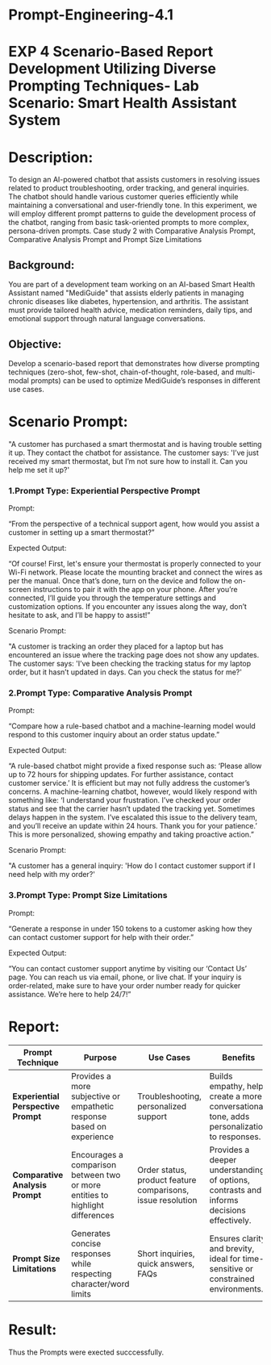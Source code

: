# Prompt-Engineering-4.1
# EXP 4 Scenario-Based Report Development Utilizing Diverse Prompting Techniques- Lab Scenario: Smart Health Assistant System
# Description:
To design an AI-powered chatbot that assists customers in resolving issues related to product troubleshooting, order tracking, and general inquiries. The chatbot should handle various customer queries efficiently while maintaining a conversational and user-friendly tone. In this experiment, we will employ different prompt patterns to guide the development process of the chatbot, ranging from basic task-oriented prompts to more complex, persona-driven prompts. Case study 2 with Comparative Analysis Prompt, Comparative Analysis Prompt and Prompt Size Limitations
## Background:
You are part of a development team working on an AI-based Smart Health Assistant named "MediGuide" that assists elderly patients in managing chronic diseases like diabetes, hypertension, and arthritis. The assistant must provide tailored health advice, medication reminders, daily tips, and emotional support through natural language conversations.

## Objective:
Develop a scenario-based report that demonstrates how diverse prompting techniques (zero-shot, few-shot, chain-of-thought, role-based, and multi-modal prompts) can be used to optimize MediGuide’s responses in different use cases.


# Scenario Prompt:
"A customer has purchased a smart thermostat and is having trouble setting it up. They contact the chatbot for assistance. The customer says: 'I’ve just received my smart thermostat, but I’m not sure how to install it. Can you help me set it up?'

### 1.Prompt Type: Experiential Perspective Prompt
Prompt:

“From the perspective of a technical support agent, how would you assist a customer in setting up a smart thermostat?”

Expected Output:

“Of course! First, let's ensure your thermostat is properly connected to your Wi-Fi network. Please locate the mounting bracket and connect the wires as per the manual. Once that’s done, turn on the device and follow the on-screen instructions to pair it with the app on your phone. After you’re connected, I’ll guide you through the temperature settings and customization options. If you encounter any issues along the way, don’t hesitate to ask, and I’ll be happy to assist!”

Scenario Prompt:

"A customer is tracking an order they placed for a laptop but has encountered an issue where the tracking page does not show any updates. The customer says: 'I’ve been checking the tracking status for my laptop order, but it hasn’t updated in days. Can you check the status for me?'

### 2.Prompt Type: Comparative Analysis Prompt
Prompt:

“Compare how a rule-based chatbot and a machine-learning model would respond to this customer inquiry about an order status update.”

Expected Output:

“A rule-based chatbot might provide a fixed response such as: ‘Please allow up to 72 hours for shipping updates. For further assistance, contact customer service.’ It is efficient but may not fully address the customer’s concerns. A machine-learning chatbot, however, would likely respond with something like: ‘I understand your frustration. I’ve checked your order status and see that the carrier hasn’t updated the tracking yet. Sometimes delays happen in the system. I’ve escalated this issue to the delivery team, and you’ll receive an update within 24 hours. Thank you for your patience.’ This is more personalized, showing empathy and taking proactive action.”

Scenario Prompt:

"A customer has a general inquiry: 'How do I contact customer support if I need help with my order?'

### 3.Prompt Type: Prompt Size Limitations
Prompt:

“Generate a response in under 150 tokens to a customer asking how they can contact customer support for help with their order.”

Expected Output:

“You can contact customer support anytime by visiting our ‘Contact Us’ page. You can reach us via email, phone, or live chat. If your inquiry is order-related, make sure to have your order number ready for quicker assistance. We’re here to help 24/7!”

# Report:
| **Prompt Technique**             | **Purpose**                                                | **Use Cases**                                   | **Benefits**                                                  |
|----------------------------------|------------------------------------------------------------|-------------------------------------------------|---------------------------------------------------------------|
| **Experiential Perspective Prompt** | Provides a more subjective or empathetic response based on experience | Troubleshooting, personalized support           | Builds empathy, helps create a more conversational tone, adds personalization to responses. |
| **Comparative Analysis Prompt**   | Encourages a comparison between two or more entities to highlight differences | Order status, product feature comparisons, issue resolution | Provides a deeper understanding of options, contrasts and informs decisions effectively. |
| **Prompt Size Limitations**       | Generates concise responses while respecting character/word limits | Short inquiries, quick answers, FAQs           | Ensures clarity and brevity, ideal for time-sensitive or constrained environments. |

# Result:
Thus the Prompts were exected succcessfully.




